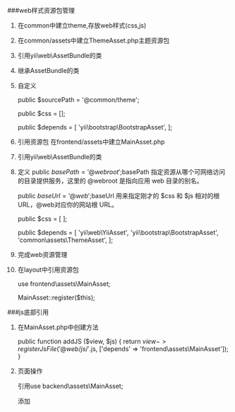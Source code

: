 ###web样式资源包管理

1. 在common中建立theme,存放web样式(css,js)

2. 在common/assets中建立ThemeAsset.php主题资源包

3. 引用yii\web\AssetBundle的类

4. 继承AssetBundle的类

5. 自定义 

	public $sourcePath = '@common/theme';

	public $css = [];

	public $depends = [
        'yii\bootstrap\BootstrapAsset',
    ];

6. 引用资源包 在frontend/assets中建立MainAsset.php

7. 引用yii\web\AssetBundle的类

8. 定义
	public $basePath = '@webroot';$basePath 指定资源从哪个可网络访问的目录提供服务，这里的 @webroot 是指向应用 web 目录的别名。

    public $baseUrl = '@web';$baseUrl 用来指定刚才的 $css 和 $js 相对的根 URL，@web对应你的网站根 URL。

    public $css = [
    ];

    public $depends = [
        'yii\web\YiiAsset',
        'yii\bootstrap\BootstrapAsset',
        'common\assets\ThemeAsset',
    ];

9. 完成web资源管理

10. 在layout中引用资源包

	use frontend\assets\MainAsset;

	MainAsset::register($this);

###js底部引用

1. 在MainAsset.php中创建方法
	
	public function addJS ($view, $js)
    {
        return $view->registerJsFile('@web/js/'.$js, ['depends' => 'frontend\assets\MainAsset']);
    }

2. 页面操作

	引用use backend\assets\MainAsset;

	添加<?php MainAsset::addJs($this, 'bandwidth.js')?>